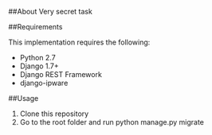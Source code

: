 ##About
Very secret task

##Requirements

This implementation requires the following:
* Python 2.7
* Django 1.7+
* Django REST Framework
* django-ipware

##Usage 
1. Clone this repository
2. Go to the root folder and run python manage.py migrate
